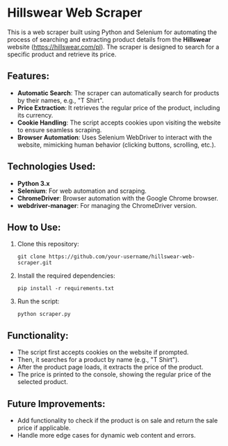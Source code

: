 # Hillswear Web Scraper

This is a web scraper built using Python and Selenium for automating the process of searching and extracting product details from the **Hillswear** website (https://hillswear.com/pl). The scraper is designed to search for a specific product and retrieve its price.

## Features:
- **Automatic Search**: The scraper can automatically search for products by their names, e.g., "T Shirt".
- **Price Extraction**: It retrieves the regular price of the product, including its currency.
- **Cookie Handling**: The script accepts cookies upon visiting the website to ensure seamless scraping.
- **Browser Automation**: Uses Selenium WebDriver to interact with the website, mimicking human behavior (clicking buttons, scrolling, etc.).

## Technologies Used:
- **Python 3.x**
- **Selenium**: For web automation and scraping.
- **ChromeDriver**: Browser automation with the Google Chrome browser.
- **webdriver-manager**: For managing the ChromeDriver version.

## How to Use:
1. Clone this repository:
   ```
   git clone https://github.com/your-username/hillswear-web-scraper.git
   ```
2. Install the required dependencies:
   ```
   pip install -r requirements.txt
   ```
3. Run the script:
   ```
   python scraper.py
   ```

## Functionality:
- The script first accepts cookies on the website if prompted.
- Then, it searches for a product by name (e.g., "T Shirt").
- After the product page loads, it extracts the price of the product.
- The price is printed to the console, showing the regular price of the selected product.

## Future Improvements:
- Add functionality to check if the product is on sale and return the sale price if applicable.
- Handle more edge cases for dynamic web content and errors.
